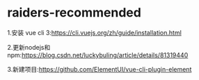 # raiders-recommended
1.安装 vue cli 3:https://cli.vuejs.org/zh/guide/installation.html

2.更新nodejs和npm:https://blog.csdn.net/luckybuling/article/details/81319440

3.新建项目:https://github.com/ElementUI/vue-cli-plugin-element
